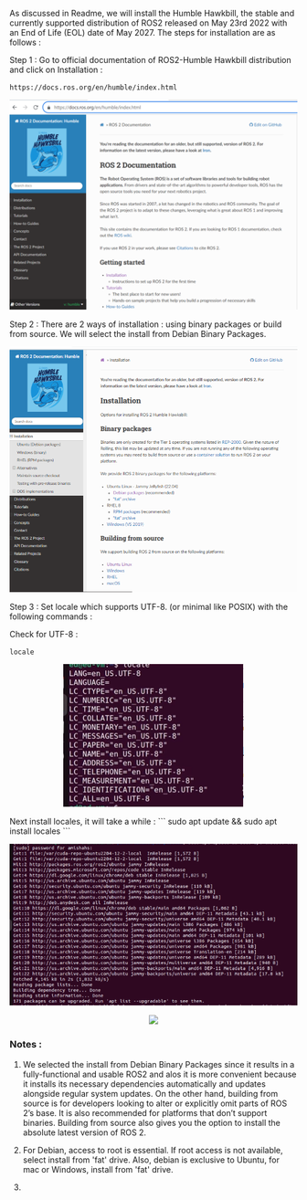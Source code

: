 As discussed in Readme, we will install the Humble Hawkbill, the stable and currently supported distribution of ROS2 released on May 23rd 2022 with an End of Life (EOL) date of May 2027. The steps for installation are as follows : 

Step 1 : Go to official documentation of ROS2-Humble Hawkbill distribution and click on Installation : 
```
https://docs.ros.org/en/humble/index.html
```
<p align="center">
  <img src="Images/ros2-install.png" />
</p>

Step 2 : There are 2 ways of installation : using binary packages or build from source. We will select the install from Debian Binary Packages. 
<p align="center">
  <img src="Images/debian.png" />
</p>

Step 3 : Set locale which supports UTF-8. (or minimal like POSIX) with the following commands : 

Check for UTF-8 :
```
locale
```
<p align="center">
  <img src="Images/locale.png" />
</p>
Next install locales, it will take a while :
```
sudo apt update && sudo apt install locales
```
<p align="center">
  <img src="Images/install-locales.png" />
</p>
<p align="center">
  <img src="Images/install-locale2.png" />
</p>











### Notes :
1. We selected the install from Debian Binary Packages since it results in a fully-functional and usable ROS2 and alos it is more convenient because it installs its necessary dependencies automatically and updates alongside regular system updates. On the other hand, building from source is for developers looking to alter or explicitly omit parts of ROS 2’s base. It is also recommended for platforms that don’t support binaries. Building from source also gives you the option to install the absolute latest version of ROS 2.

2. For Debian, access to root is essential. If root access is not available, select install from 'fat' drive. Also, debian is exclusive to Ubuntu, for mac or Windows, install from 'fat' drive.
   
3.  



